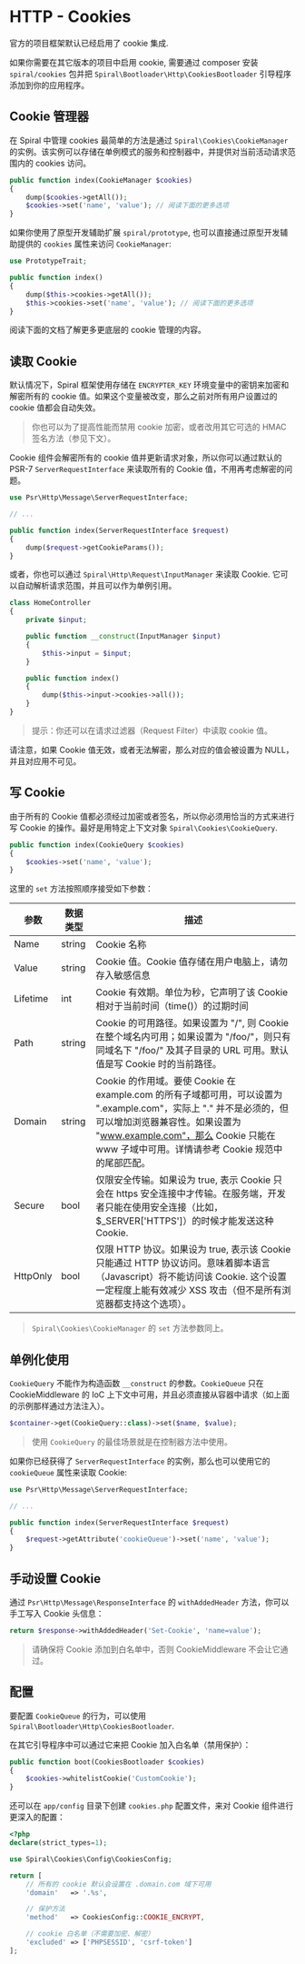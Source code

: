 # HTTP - Cookies

官方的项目框架默认已经启用了 cookie 集成.

如果你需要在其它版本的项目中启用 cookie, 需要通过 composer 安装 `spiral/cookies` 包并把 `Spiral\Bootloader\Http\CookiesBootloader` 引导程序添加到你的应用程序。

## Cookie 管理器

在 Spiral 中管理 cookies 最简单的方法是通过 `Spiral\Cookies\CookieManager` 的实例。该实例可以存储在单例模式的服务和控制器中，并提供对当前活动请求范围内的 cookies 访问。

```php
public function index(CookieManager $cookies)
{
    dump($cookies->getAll());
    $cookies->set('name', 'value'); // 阅读下面的更多选项
}
```

如果你使用了原型开发辅助扩展 `spiral/prototype`, 也可以直接通过原型开发辅助提供的 `cookies` 属性来访问 `CookieManager`:

```php
use PrototypeTrait;

public function index()
{
    dump($this->cookies->getAll());
    $this->cookies->set('name', 'value'); // 阅读下面的更多选项
}
```

阅读下面的文档了解更多更底层的 cookie 管理的内容。

## 读取 Cookie

默认情况下，Spiral 框架使用存储在 `ENCRYPTER_KEY` 环境变量中的密钥来加密和解密所有的 cookie 值。如果这个变量被改变，那么之前对所有用户设置过的 cookie 值都会自动失效。

> 你也可以为了提高性能而禁用 cookie 加密，或者改用其它可选的 HMAC 签名方法（参见下文）。

Cookie 组件会解密所有的 cookie 值并更新请求对象，所以你可以通过默认的 PSR-7 `ServerRequestInterface` 来读取所有的 Cookie 值，不用再考虑解密的问题。

```php
use Psr\Http\Message\ServerRequestInterface;

// ...

public function index(ServerRequestInterface $request)
{
    dump($request->getCookieParams());
}
```

或者，你也可以通过 `Spiral\Http\Request\InputManager` 来读取 Cookie. 它可以自动解析请求范围，并且可以作为单例引用。

```php
class HomeController
{
    private $input;

    public function __construct(InputManager $input)
    {
        $this->input = $input;
    }

    public function index()
    {
        dump($this->input->cookies->all());
    }
}
```

> 提示：你还可以在请求过滤器（Request Filter）中读取 cookie 值。

请注意，如果 Cookie 值无效，或者无法解密，那么对应的值会被设置为 NULL，并且对应用不可见。

## 写 Cookie

由于所有的 Cookie 值都必须经过加密或者签名，所以你必须用恰当的方式来进行写 Cookie 的操作。最好是用特定上下文对象 `Spiral\Cookies\CookieQuery`.

```php
public function index(CookieQuery $cookies)
{
    $cookies->set('name', 'value');
}
```

这里的 `set` 方法按照顺序接受如下参数：

| 参数     | 数据类型 | 描述                                                     |
| -------- | -------- |  ------------------------------------------------------ |
| Name     | string   | Cookie 名称                                             |
| Value    | string   | Cookie 值。Cookie 值存储在用户电脑上，请勿存入敏感信息     |
| Lifetime | int      | Cookie 有效期。单位为秒，它声明了该 Cookie 相对于当前时间（time()）的过期时间 |
| Path     | string   | Cookie 的可用路径。如果设置为 "/", 则 Cookie 在整个域名内可用；如果设置为 "/foo/"，则只有同域名下 "/foo/" 及其子目录的 URL 可用。默认值是写 Cookie 时的当前路径。|
| Domain   | string   | Cookie 的作用域。要使 Cookie 在 example.com 的所有子域都可用，可以设置为 ".example.com"，实际上 "." 并不是必须的，但可以增加浏览器兼容性。如果设置为 "www.example.com"，那么 Cookie 只能在 www 子域中可用。详情请参考 Cookie 规范中的尾部匹配。|
| Secure   | bool     | 仅限安全传输。如果设为 true, 表示 Cookie 只会在 https 安全连接中才传输。在服务端，开发者只能在使用安全连接（比如，\$\_SERVER['HTTPS']）的时候才能发送这种 Cookie. |
| HttpOnly | bool     | 仅限 HTTP 协议。如果设为 true, 表示该 Cookie 只能通过 HTTP 协议访问。意味着脚本语言（Javascript）将不能访问该 Cookie. 这个设置一定程度上能有效减少 XSS 攻击（但不是所有浏览器都支持这个选项）。 |

> `Spiral\Cookies\CookieManager` 的 `set` 方法参数同上。

## 单例化使用

`CookieQuery` 不能作为构造函数 `__construct` 的参数。`CookieQueue` 只在 CookieMiddleware 的 IoC 上下文中可用，并且必须直接从容器中请求（如上面的示例那样通过方法注入）。


```php
$container->get(CookieQuery::class)->set($name, $value);
```

> 使用 `CookieQuery` 的最佳场景就是在控制器方法中使用。

如果你已经获得了 `ServerRequestInterface` 的实例，那么也可以使用它的 `cookieQueue` 属性来读取 Cookie:

```php
use Psr\Http\Message\ServerRequestInterface;

// ...

public function index(ServerRequestInterface $request)
{
    $request->getAttribute('cookieQueue')->set('name', 'value');
}
```

## 手动设置 Cookie

通过 `Psr\Http\Message\ResponseInterface` 的 `withAddedHeader` 方法，你可以手工写入 Cookie 头信息：

```php
return $response->withAddedHeader('Set-Cookie', 'name=value');
```

> 请确保将 Cookie 添加到白名单中，否则 CookieMiddleware 不会让它通过。

## 配置

要配置 `CookieQueue` 的行为，可以使用 `Spiral\Bootloader\Http\CookiesBootloader`.

在其它引导程序中可以通过它来把 Cookie 加入白名单（禁用保护）：

```php
public function boot(CookiesBootloader $cookies)
{
    $cookies->whitelistCookie('CustomCookie');
}
```

还可以在 `app/config` 目录下创建 `cookies.php` 配置文件，来对 Cookie 组件进行更深入的配置：

```php
<?php
declare(strict_types=1);

use Spiral\Cookies\Config\CookiesConfig;

return [
    // 所有的 cookie 默认会设置在 .domain.com 域下可用
    'domain'   => '.%s',

    // 保护方法
    'method'   => CookiesConfig::COOKIE_ENCRYPT,

    // cookie 白名单（不需要加密、解密）
    'excluded' => ['PHPSESSID', 'csrf-token']
];
```
